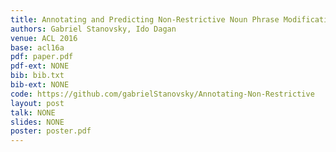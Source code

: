 ```yaml
---
title: Annotating and Predicting Non-Restrictive Noun Phrase Modifications
authors: Gabriel Stanovsky, Ido Dagan 
venue: ACL 2016
base: acl16a
pdf: paper.pdf
pdf-ext: NONE
bib: bib.txt
bib-ext: NONE
code: https://github.com/gabrielStanovsky/Annotating-Non-Restrictive
layout: post
talk: NONE
slides: NONE
poster: poster.pdf
---
```

